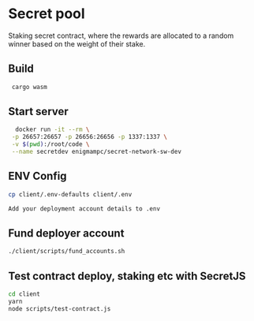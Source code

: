# Secret pool

Staking secret contract, where the rewards are allocated to a random winner based on the weight of their stake.

## Build
```sh
 cargo wasm
```

## Start server

```sh
  docker run -it --rm \
 -p 26657:26657 -p 26656:26656 -p 1337:1337 \
 -v $(pwd):/root/code \
 --name secretdev enigmampc/secret-network-sw-dev
```

## ENV Config
```sh
cp client/.env-defaults client/.env

Add your deployment account details to .env
```

## Fund deployer account
```sh
./client/scripts/fund_accounts.sh
```

## Test contract deploy, staking etc with SecretJS
```sh
cd client
yarn
node scripts/test-contract.js
```